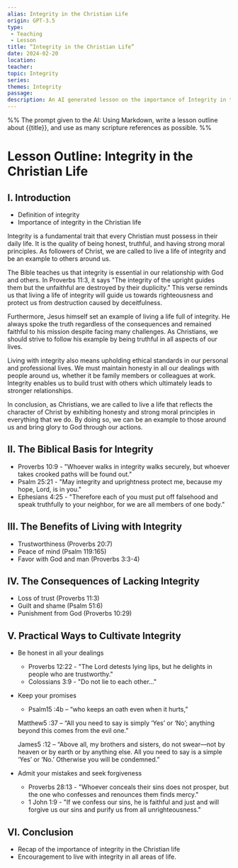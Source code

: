 ```yaml
---
alias: Integrity in the Christian Life
origin: GPT-3.5
type: 
 - Teaching
 - Lesson
title: “Integrity in the Christian Life”
date: 2024-02-20
location: 
teacher: 
topic: Integrity
series: 
themes: Integrity
passage: 
description: An AI generated lesson on the importance of Integrity in the Christian life. WIP
---
```

%%
The prompt given to the AI:
Using Markdown, write a lesson outline about {{title}}, and use as many scripture references as possible.
%%
# Lesson Outline: Integrity in the Christian Life

## I. Introduction
- Definition of integrity
- Importance of integrity in the Christian life

Integrity is a fundamental trait that every Christian must possess in their daily life. It is the quality of being honest, truthful, and having strong moral principles. As followers of Christ, we are called to live a life of integrity and be an example to others around us.

The Bible teaches us that integrity is essential in our relationship with God and others. In Proverbs 11:3, it says "The integrity of the upright guides them but the unfaithful are destroyed by their duplicity." This verse reminds us that living a life of integrity will guide us towards righteousness and protect us from destruction caused by deceitfulness.

Furthermore, Jesus himself set an example of living a life full of integrity. He always spoke the truth regardless of the consequences and remained faithful to his mission despite facing many challenges. As Christians, we should strive to follow his example by being truthful in all aspects of our lives.

Living with integrity also means upholding ethical standards in our personal and professional lives. We must maintain honesty in all our dealings with people around us, whether it be family members or colleagues at work. Integrity enables us to build trust with others which ultimately leads to stronger relationships.

In conclusion, as Christians, we are called to live a life that reflects the character of Christ by exhibiting honesty and strong moral principles in everything that we do. By doing so, we can be an example to those around us and bring glory to God through our actions.

## II. The Biblical Basis for Integrity
- Proverbs 10:9 - "Whoever walks in integrity walks securely, but whoever takes crooked paths will be found out."
- Psalm 25:21 - "May integrity and uprightness protect me, because my hope, Lord, is in you."
- Ephesians 4:25 - "Therefore each of you must put off falsehood and speak truthfully to your neighbor, for we are all members of one body."

## III. The Benefits of Living with Integrity
- Trustworthiness (Proverbs 20:7)
- Peace of mind (Psalm 119:165)
- Favor with God and man (Proverbs 3:3-4)

## IV. The Consequences of Lacking Integrity
- Loss of trust (Proverbs 11:3)
- Guilt and shame (Psalm 51:6)
- Punishment from God (Proverbs 10:29)

## V. Practical Ways to Cultivate Integrity 
- Be honest in all your dealings 
    - Proverbs 12:22 - "The Lord detests lying lips, but he delights in people who are trustworthy."
    - Colossians 3:9 - "Do not lie to each other..."
    
- Keep your promises 
    - Psalm15 :4b – “who keeps an oath even when it hurts,” 
    
   Matthew5 :37 – “All you need to say is simply ‘Yes’ or ‘No’; anything beyond this comes from the evil one.”
   
   James5 :12 – “Above all, my brothers and sisters, do not swear—not by heaven or by earth or by anything else. All you need to say is a simple ‘Yes’ or ‘No.’ Otherwise you will be condemned.”
   
- Admit your mistakes and seek forgiveness 
    - Proverbs 28:13 - "Whoever conceals their sins does not prosper, but the one who confesses and renounces them finds mercy."
    - 1 John 1:9 - "If we confess our sins, he is faithful and just and will forgive us our sins and purify us from all unrighteousness."

## VI. Conclusion
- Recap of the importance of integrity in the Christian life
- Encouragement to live with integrity in all areas of life.